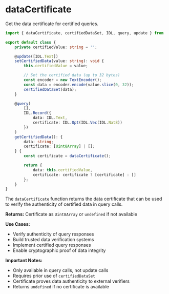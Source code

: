 # dataCertificate

Get the data certificate for certified queries.

```typescript
import { dataCertificate, certifiedDataSet, IDL, query, update } from 'azle';

export default class {
    private certifiedValue: string = '';

    @update([IDL.Text])
    setCertifiedData(value: string): void {
        this.certifiedValue = value;

        // Set the certified data (up to 32 bytes)
        const encoder = new TextEncoder();
        const data = encoder.encode(value.slice(0, 32));
        certifiedDataSet(data);
    }

    @query(
        [],
        IDL.Record({
            data: IDL.Text,
            certificate: IDL.Opt(IDL.Vec(IDL.Nat8))
        })
    )
    getCertifiedData(): {
        data: string;
        certificate: [Uint8Array] | [];
    } {
        const certificate = dataCertificate();

        return {
            data: this.certifiedValue,
            certificate: certificate ? [certificate] : []
        };
    }
}
```

The `dataCertificate` function returns the data certificate that can be used to verify the authenticity of certified data in query calls.

**Returns:** Certificate as `Uint8Array` or `undefined` if not available

**Use Cases:**

- Verify authenticity of query responses
- Build trusted data verification systems
- Implement certified query responses
- Enable cryptographic proof of data integrity

**Important Notes:**

- Only available in query calls, not update calls
- Requires prior use of `certifiedDataSet`
- Certificate proves data authenticity to external verifiers
- Returns `undefined` if no certificate is available
